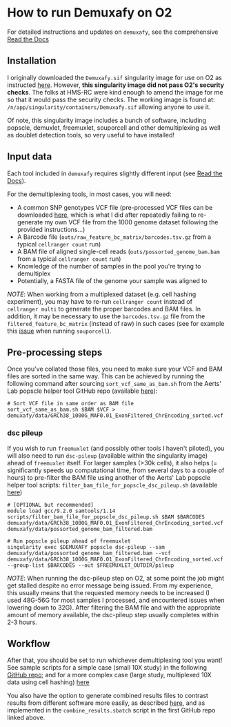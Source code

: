 # How to run Demuxafy on O2

For detailed instructions and updates on `demuxafy`, see the comprehensive [Read the Docs](https://demultiplexing-doublet-detecting-docs.readthedocs.io/en/latest/index.html#)


## Installation

I originally downloaded the `Demuxafy.sif` singularity image for use on O2 as instructed [here](https://demultiplexing-doublet-detecting-docs.readthedocs.io/en/latest/Installation.html). However, **this singularity image did not pass O2's security checks**. The folks at HMS-RC were kind enough to amend the image for me so that it would pass the security checks. The working image is found at: `/n/app/singularity/containers/Demuxafy.sif` allowing anyone to use it.

Of note, this singularity image includes a bunch of software, including popscle, demuxlet, freemuxlet, souporcell and other demultiplexing as well as doublet detection tools, so very useful to have installed!


## Input data 

Each tool included in `demuxafy` requires slightly different input (see [Read the Docs](https://demultiplexing-doublet-detecting-docs.readthedocs.io/en/latest/index.html#)). 

For the demultiplexing tools, in most cases, you will need:

- A common SNP genotypes VCF file (pre-processed VCF files can be downloaded [here](https://demultiplexing-doublet-detecting-docs.readthedocs.io/en/latest/DataPrep.html), which is what I did after repeatedly failing to re-generate my own VCF file from the 1000 genome dataset following the provided instructions...)
- A Barcode file (`outs/raw_feature_bc_matrix/barcodes.tsv.gz` from a typical `cellranger count` run)
- A BAM file of aligned single-cell reads (`outs/possorted_genome_bam.bam` from a typical `cellranger count` run)
- Knowledge of the number of samples in the pool you're trying to demultiplex
- Potentially, a FASTA file of the genome your sample was aligned to

_NOTE_: When working from a multiplexed dataset (e.g. cell hashing experiment), you may have to re-run `cellranger count` instead of `cellranger multi` to generate the proper barcodes and BAM files. In addition, it may be necessary to use the `barcodes.tsv.gz` file from the `filtered_feature_bc_matrix` (instead of raw) in such cases (see for example this [issue](https://github.com/wheaton5/souporcell/issues/128) when running `souporcell`). 


## Pre-processing steps

Once you've collated those files, you need to make sure your VCF and BAM files are sorted in the same way. This can be achieved by running the following command after sourcing `sort_vcf_same_as_bam.sh` from the Aerts' Lab popscle helper tool GitHub repo (available [here](https://github.com/aertslab/popscle_helper_tools/blob/master/sort_vcf_same_as_bam.sh)):

```
# Sort VCF file in same order as BAM file
sort_vcf_same_as_bam.sh $BAM $VCF > demuxafy/data/GRCh38_1000G_MAF0.01_ExonFiltered_ChrEncoding_sorted.vcf
```

### dsc pileup

If you wish to run `freemuxlet` (and possibly other tools I haven't piloted), you will also need to run `dsc-pileup` (available within the singularity image) ahead of `freemuxlet` itself. For larger samples (>30k cells), it also helps (= significantly speeds up computational time, from several days to a couple of hours) to pre-filter the BAM file using another of the Aerts' Lab popscle helper tool scripts: `filter_bam_file_for_popscle_dsc_pileup.sh` (available [here](https://github.com/aertslab/popscle_helper_tools/blob/master/filter_bam_file_for_popscle_dsc_pileup.sh))

```
# [OPTIONAL but recommended]
module load gcc/9.2.0 samtools/1.14
scripts/filter_bam_file_for_popscle_dsc_pileup.sh $BAM $BARCODES demuxafy/data/GRCh38_1000G_MAF0.01_ExonFiltered_ChrEncoding_sorted.vcf demuxafy/data/possorted_genome_bam_filtered.bam

# Run popscle pileup ahead of freemuxlet
singularity exec $DEMUXAFY popscle dsc-pileup --sam demuxafy/data/possorted_genome_bam_filtered.bam --vcf demuxafy/data/GRCh38_1000G_MAF0.01_ExonFiltered_ChrEncoding_sorted.vcf --group-list $BARCODES --out $FREEMUXLET_OUTDIR/pileup
``` 

_NOTE_: When running the dsc-pileup step on O2, at some point the job might get stalled despite no error message being issued. From my experience, this usually means that the requested memory needs to be increased (I used 48G-56G for most samples I processed, and encountered issues when lowering down to 32G). After filtering the BAM file and with the appropriate amount of memory available, the dsc-pileup step usually completes within 2-3 hours.


## Workflow

After that, you should be set to run whichever demultiplexing tool you want! See sample scripts for a simple case (small 10X study) in the following [GitHub repo](https://github.com/hbc/neuhausser_scRNA-seq_human_embryo_hbc04528/tree/main/pilot_scRNA-seq/demuxafy/scripts); and for a more complex case (large study, multiplexed 10X data using cell hashing) [here](https://github.com/hbc/hbc_10xCITESeq_Pregizer-Visterra-_hbc04485/tree/main/demuxafy/scripts)

You also have the option to generate combined results files to contrast results from different software more easily, as described [here](https://demultiplexing-doublet-detecting-docs.readthedocs.io/en/latest/CombineResults.html), and as implemented in the `combine_results.sbatch` script in the first GitHub repo linked above.
